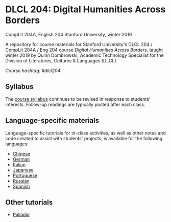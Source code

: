 # DLCL 204: Digital Humanities Across Borders
CompLit 204A, English 204
Stanford University, winter 2019

A repository for course materials for Stanford University's DLCL 204 / CompLit 204A / Eng 204 course _Digital Humanities Across Borders_, taught winter 2019 by Quinn Dombrowski, Academic Technology Specialist for the Division of Literatures, Cultures & Languages (DLCL).

*Course hashtag: #dlcl204*

## Syllabus
The [course syllabus](dlcl204syllabus.md) continues to be revised in response to students' interests. Follow-up readings are typically posted after each class.

## Language-specific materials
Language-specific tutorials for in-class activities, as well as other notes and code created to assist with students' projects, is available for the following languages:

* [Chinese](chinese)
* [German](german)
* [Italian](italian)
* [Japanese](japanese)
* [Portuguese](portuguese)
* [Russian](russian)
* [Spanish](spanish)

## Other tutorials
* [Palladio](palladio)